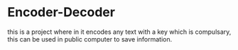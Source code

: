 # Encoder-Decoder
this is a project where in it encodes any text with a key which is compulsary, this can be used in public computer to save information.
